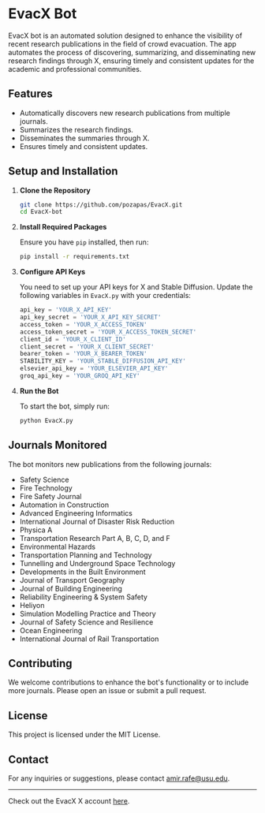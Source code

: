 
# EvacX Bot

EvacX bot is an automated solution designed to enhance the visibility of recent research publications in the field of crowd evacuation. The app automates the process of discovering, summarizing, and disseminating new research findings through X, ensuring timely and consistent updates for the academic and professional communities.

## Features

- Automatically discovers new research publications from multiple journals.
- Summarizes the research findings.
- Disseminates the summaries through X.
- Ensures timely and consistent updates.

## Setup and Installation

1. **Clone the Repository**

   ```bash
   git clone https://github.com/pozapas/EvacX.git
   cd EvacX-bot
   ```

2. **Install Required Packages**

   Ensure you have `pip` installed, then run:

   ```bash
   pip install -r requirements.txt
   ```

3. **Configure API Keys**

   You need to set up your API keys for X and Stable Diffusion. Update the following variables in `EvacX.py` with your credentials:

   ```python
   api_key = 'YOUR_X_API_KEY'
   api_key_secret = 'YOUR_X_API_KEY_SECRET'
   access_token = 'YOUR_X_ACCESS_TOKEN'
   access_token_secret = 'YOUR_X_ACCESS_TOKEN_SECRET'
   client_id = 'YOUR_X_CLIENT_ID'
   client_secret = 'YOUR_X_CLIENT_SECRET'
   bearer_token = 'YOUR_X_BEARER_TOKEN'
   STABILITY_KEY = 'YOUR_STABLE_DIFFUSION_API_KEY'
   elsevier_api_key = 'YOUR_ELSEVIER_API_KEY'
   groq_api_key = 'YOUR_GROQ_API_KEY'
   ```

4. **Run the Bot**

   To start the bot, simply run:

   ```bash
   python EvacX.py
   ```

## Journals Monitored

The bot monitors new publications from the following journals:

- Safety Science
- Fire Technology
- Fire Safety Journal
- Automation in Construction
- Advanced Engineering Informatics
- International Journal of Disaster Risk Reduction
- Physica A
- Transportation Research Part A, B, C, D, and F
- Environmental Hazards
- Transportation Planning and Technology
- Tunnelling and Underground Space Technology
- Developments in the Built Environment
- Journal of Transport Geography
- Journal of Building Engineering
- Reliability Engineering & System Safety
- Heliyon
- Simulation Modelling Practice and Theory
- Journal of Safety Science and Resilience
- Ocean Engineering
- International Journal of Rail Transportation

## Contributing

We welcome contributions to enhance the bot's functionality or to include more journals. Please open an issue or submit a pull request.

## License

This project is licensed under the MIT License.

## Contact

For any inquiries or suggestions, please contact amir.rafe@usu.edu.

---

Check out the EvacX X account [here](https://x.com/EvacuationModel).
